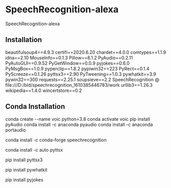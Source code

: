 # SpeechRecognition-alexa
SpeechRecognition-alexa

## Installation 

beautifulsoup4==4.9.3
certifi==2020.6.20
chardet==4.0.0
comtypes==1.1.9
idna==2.10
MouseInfo==0.1.3
Pillow==8.1.2
PyAudio==0.2.11
PyAutoGUI==0.9.52
PyGetWindow==0.0.9
pyjokes==0.6.0
PyMsgBox==1.0.9
pyperclip==1.8.2
pypiwin32==223
PyRect==0.1.4
PyScreeze==0.1.26
pyttsx3==2.90
PyTweening==1.0.3
pywhatkit==3.9
pywin32==300
requests==2.25.1
soupsieve==2.2
SpeechRecognition @ file:///D:/bld/speechrecognition_1610385446783/work
urllib3==1.26.3
wikipedia==1.4.0
wincertstore==0.2


## Conda Installation 
  conda create --name voic python=3.8
  conda activate voic
  pip install pyAudio
  conda install -c anaconda pyaudio
  conda install -c anaconda portaudio
  
  conda install -c conda-forge speechrecognition
  
  conda install -c auto pyttsx

  pip install pyttsx3
 
  pip install pywhatkit
  
  pip install pyjokes

